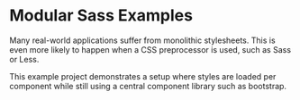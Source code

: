 # Modular Sass Examples

Many real-world applications suffer from monolithic stylesheets. This is even more likely to happen when a CSS preprocessor is used, such as Sass or Less.

This example project demonstrates a setup where styles are loaded per component while still using a central component library such as bootstrap.

